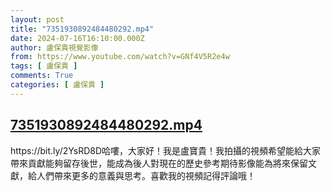 ```yaml
---
layout: post
title: "7351930892484480292.mp4"
date: 2024-07-16T16:10:00.000Z
author: 盧保貴視覺影像
from: https://www.youtube.com/watch?v=GNf4V5R2e4w
tags: [ 盧保貴 ]
comments: True
categories: [ 盧保貴 ]
---
```

<!--1721146200000-->
[7351930892484480292.mp4](https://www.youtube.com/watch?v=GNf4V5R2e4w)
------

<div>
https://bit.ly/2YsRD8D哈嘍，大家好！我是盧寶貴！我拍攝的視頻希望能給大家帶來貢獻能夠留存後世，能成為後人對現在的歷史參考期待影像能為將來保留文獻，給人們帶來更多的意義與思考。喜歡我的視頻記得評論哦！
</div>
